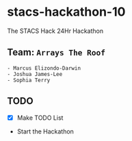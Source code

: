# stacs-hackathon-10
The STACS Hack 24Hr Hackathon

## Team: `Arrays The Roof`
    - Marcus Elizondo-Darwin
    - Joshua James-Lee
    - Sophia Terry

## TODO
- [x] Make TODO List
- Start the Hackathon
